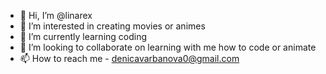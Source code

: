 - 👋 Hi, I’m @linarex
- 👀 I’m interested in creating movies or animes
- 🌱 I’m currently learning coding
- 💞️ I’m looking to collaborate on learning with me how to code or animate 
- 📫 How to reach me - denicavarbanova0@gmail.com

<!---
linarex/linarex is a ✨ special ✨ repository because its `README.md` (this file) appears on your GitHub profile.
You can click the Preview link to take a look at your changes.
--->
